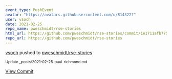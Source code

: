 ```yaml
---
event_type: PushEvent
avatar: "https://avatars.githubusercontent.com/u/814322?"
user: vsoch
date: 2021-02-25
repo_name: pweschmidt/rse-stories
html_url: https://github.com/pweschmidt/rse-stories/commit/1e1711afb7757cda10910fed5ded43c1c5668a91
repo_url: https://github.com/pweschmidt/rse-stories
---
```


<a href='https://github.com/vsoch' target='_blank'>vsoch</a> pushed to <a href='https://github.com/pweschmidt/rse-stories' target='_blank'>pweschmidt/rse-stories</a>

<small>Update _posts/2021-02-25-paul-richmond.md</small>

<a href='https://github.com/pweschmidt/rse-stories/commit/1e1711afb7757cda10910fed5ded43c1c5668a91' target='_blank'>View Commit</a>